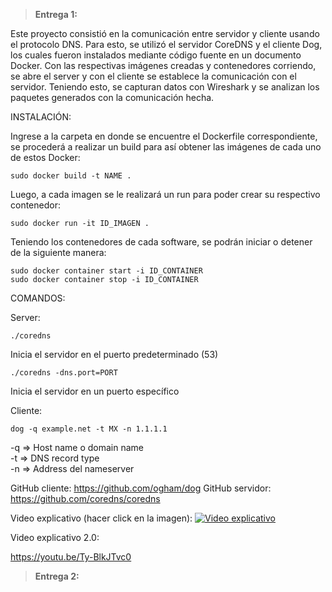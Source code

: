 

> **Entrega 1:**

Este proyecto consistió en la comunicación entre servidor y cliente usando el protocolo DNS. Para esto, se utilizó el servidor CoreDNS y el cliente
Dog, los cuales fueron instalados mediante código fuente en un documento Docker. Con las respectivas imágenes creadas y contenedores corriendo, se abre 
el server y con el cliente se establece la comunicación con el servidor. Teniendo esto, se capturan datos con Wireshark y se analizan los paquetes 
generados con la comunicación hecha.


INSTALACIÓN:

Ingrese a la carpeta en donde se encuentre el Dockerfile correspondiente, se procederá a realizar un build para así obtener las imágenes de cada uno de estos Docker:

    sudo docker build -t NAME .

Luego, a cada imagen se le realizará un run para poder crear su respectivo contenedor:

    sudo docker run -it ID_IMAGEN .

Teniendo los contenedores de cada software, se podrán iniciar o detener de la siguiente manera:

    sudo docker container start -i ID_CONTAINER
    sudo docker container stop -i ID_CONTAINER

    
COMANDOS:

Server:

    ./coredns 

Inicia el servidor en el puerto predeterminado (53)

    ./coredns -dns.port=PORT 

Inicia el servidor en un puerto específico

Cliente:

    dog -q example.net -t MX -n 1.1.1.1 
        
-q => Host name o domain name \
-t => DNS record type \
-n => Address del nameserver




GitHub cliente: https://github.com/ogham/dog
GitHub servidor: https://github.com/coredns/coredns

Video explicativo (hacer click en la imagen):
[![Video explicativo](https://1.bp.blogspot.com/-lX1jN6MwtW0/XSv46aF3KeI/AAAAAAAAD2I/uod3M0T0SeEvFMHq03BLtNGpsRexD1JewCLcBGAs/s1600/Want2host.jpg)](https://youtu.be/VIXUY6DNDv4)

Video explicativo 2.0:

https://youtu.be/Ty-BlkJTvc0



> **Entrega 2:**
